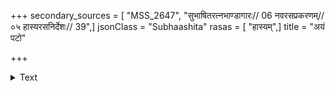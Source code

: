 +++
secondary_sources = [ "MSS_2647", "सुभाषितरत्नभाण्डागारः// 06 नवरसप्रकरणम्// ०५ हास्यरसनिर्देशः// 39",]
jsonClass = "Subhaashita"
rasas = [ "हास्यम्",]
title = "अयं पटो"

+++

<details><summary>Text</summary>

अयं पटो मे पितुरङ्गभूषणं पितामहाद्यैरुपभुक्तयौवनः।  
अलंकरिष्यत्यथ पुत्रपौत्रकान् मयाधुना पुष्पवदेव धार्यते॥
</details>
